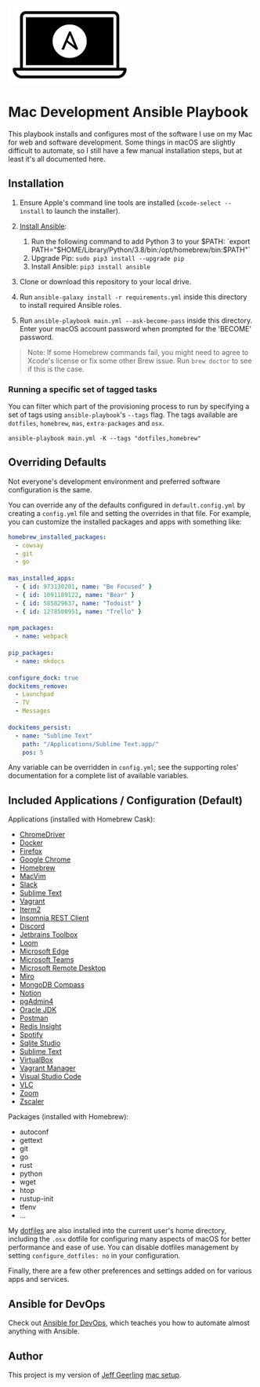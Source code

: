 <img src="https://raw.githubusercontent.com/abdelino17/mac-dev-playbook/master/files/Mac-Dev-Playbook-Logo.png" width="250" height="156" alt="Mac Dev Playbook Logo" />

# Mac Development Ansible Playbook

This playbook installs and configures most of the software I use on my Mac for web and software development. Some things in macOS are slightly difficult to automate, so I still have a few manual installation steps, but at least it's all documented here.

## Installation

1. Ensure Apple's command line tools are installed (`xcode-select --install` to launch the installer).
2. [Install Ansible](https://docs.ansible.com/ansible/latest/installation_guide/index.html):

   1. Run the following command to add Python 3 to your $PATH: `export PATH="$HOME/Library/Python/3.8/bin:/opt/homebrew/bin:$PATH"`
   2. Upgrade Pip: `sudo pip3 install --upgrade pip`
   3. Install Ansible: `pip3 install ansible`

3. Clone or download this repository to your local drive.
4. Run `ansible-galaxy install -r requirements.yml` inside this directory to install required Ansible roles.
5. Run `ansible-playbook main.yml --ask-become-pass` inside this directory. Enter your macOS account password when prompted for the 'BECOME' password.

> Note: If some Homebrew commands fail, you might need to agree to Xcode's license or fix some other Brew issue. Run `brew doctor` to see if this is the case.

### Running a specific set of tagged tasks

You can filter which part of the provisioning process to run by specifying a set of tags using `ansible-playbook`'s `--tags` flag. The tags available are `dotfiles`, `homebrew`, `mas`, `extra-packages` and `osx`.

    ansible-playbook main.yml -K --tags "dotfiles,homebrew"

## Overriding Defaults

Not everyone's development environment and preferred software configuration is the same.

You can override any of the defaults configured in `default.config.yml` by creating a `config.yml` file and setting the overrides in that file. For example, you can customize the installed packages and apps with something like:

```yaml
homebrew_installed_packages:
  - cowsay
  - git
  - go

mas_installed_apps:
  - { id: 973130201, name: "Be Focused" }
  - { id: 1091189122, name: "Bear" }
  - { id: 585829637, name: "Todoist" }
  - { id: 1278508951, name: "Trello" }

npm_packages:
  - name: webpack

pip_packages:
  - name: mkdocs

configure_dock: true
dockitems_remove:
  - Launchpad
  - TV
  - Messages

dockitems_persist:
  - name: "Sublime Text"
    path: "/Applications/Sublime Text.app/"
    pos: 5
```

Any variable can be overridden in `config.yml`; see the supporting roles' documentation for a complete list of available variables.

## Included Applications / Configuration (Default)

Applications (installed with Homebrew Cask):

- [ChromeDriver](https://sites.google.com/chromium.org/driver/)
- [Docker](https://www.docker.com/)
- [Firefox](https://www.mozilla.org/en-US/firefox/new/)
- [Google Chrome](https://www.google.com/chrome/)
- [Homebrew](http://brew.sh/)
- [MacVim](http://macvim-dev.github.io/macvim/)
- [Slack](https://slack.com/)
- [Sublime Text](https://www.sublimetext.com/)
- [Vagrant](https://www.vagrantup.com/)
- [Iterm2](https://iterm2.com/)
- [Insomnia REST Client](https://insomnia.rest/)
- [Discord](https://discord.com/)
- [Jetbrains Toolbox](https://www.jetbrains.com/toolbox-app/)
- [Loom](https://www.loom.com/)
- [Microsoft Edge](https://www.microsoft.com/edge)
- [Microsoft Teams](https://teams.microsoft.com/downloads)
- [Microsoft Remote Desktop](https://docs.microsoft.com/en-us/windows-server/remote/remote-desktop-services/clients/remote-desktop-mac)
- [Miro](https://miro.com/)
- [MongoDB Compass](https://www.mongodb.com/products/compass)
- [Notion](https://www.notion.so/)
- [pgAdmin4](https://www.pgadmin.org/)
- [Oracle JDK](https://www.oracle.com/java/technologies/downloads/)
- [Postman](https://www.postman.com/)
- [Redis Insight](https://www.redislabs.com/redisinsight/)
- [Spotify](https://www.spotify.com/)
- [Sqlite Studio](https://sqlitestudio.pl/)
- [Sublime Text](https://www.sublimetext.com/)
- [VirtualBox](https://www.virtualbox.org/)
- [Vagrant Manager](https://www.vagrantmanager.com/)
- [Visual Studio Code](https://code.visualstudio.com/)
- [VLC](https://www.videolan.org/vlc/)
- [Zoom](https://www.zoom.us/)
- [Zscaler](https://www.zscaler.fr/)

Packages (installed with Homebrew):

- autoconf
- gettext
- git
- go
- rust
- python
- wget
- htop
- rustup-init
- tfenv
- ...

My [dotfiles](https://github.com/geerlingguy/dotfiles) are also installed into the current user's home directory, including the `.osx` dotfile for configuring many aspects of macOS for better performance and ease of use. You can disable dotfiles management by setting `configure_dotfiles: no` in your configuration.

Finally, there are a few other preferences and settings added on for various apps and services.

## Ansible for DevOps

Check out [Ansible for DevOps](https://www.ansiblefordevops.com/), which teaches you how to automate almost anything with Ansible.

## Author

This project is my version of [Jeff Geerling](https://www.jeffgeerling.com/) [mac setup](https://github.com/geerlingguy/mac-dev-playbook).
